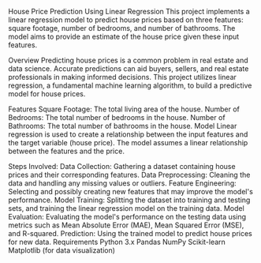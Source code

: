 House Price Prediction Using Linear Regression
This project implements a linear regression model to predict house prices based on three features: square footage, number of bedrooms, and number of bathrooms. The model aims to provide an estimate of the house price given these input features.

Overview
Predicting house prices is a common problem in real estate and data science. Accurate predictions can aid buyers, sellers, and real estate professionals in making informed decisions. This project utilizes linear regression, a fundamental machine learning algorithm, to build a predictive model for house prices.

Features
Square Footage: The total living area of the house.
Number of Bedrooms: The total number of bedrooms in the house.
Number of Bathrooms: The total number of bathrooms in the house.
Model
Linear regression is used to create a relationship between the input features and the target variable (house price). The model assumes a linear relationship between the features and the price.

Steps Involved:
Data Collection: Gathering a dataset containing house prices and their corresponding features.
Data Preprocessing: Cleaning the data and handling any missing values or outliers.
Feature Engineering: Selecting and possibly creating new features that may improve the model's performance.
Model Training: Splitting the dataset into training and testing sets, and training the linear regression model on the training data.
Model Evaluation: Evaluating the model's performance on the testing data using metrics such as Mean Absolute Error (MAE), Mean Squared Error (MSE), and R-squared.
Prediction: Using the trained model to predict house prices for new data.
Requirements
Python 3.x
Pandas
NumPy
Scikit-learn
Matplotlib (for data visualization)
